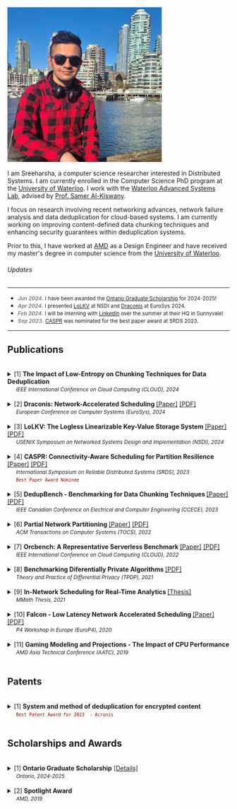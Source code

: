 <img src="Title_Image_2.jpg" width=350>

I am Sreeharsha, a computer science researcher interested in Distributed Systems. I am currently enrolled in the Computer Science PhD program at the [University of Waterloo](https://uwaterloo.ca/). I work with the [Waterloo Advanced Systems Lab](https://wasl.uwaterloo.ca/), advised by [Prof. Samer Al-Kiswany](https://cs.uwaterloo.ca/~alkiswan/index.html).

I focus on research involving recent networking advances, network failure analysis and data deduplication for cloud-based systems. I am currently working on improving content-defined data chunking techniques and enhancing security guarantees within deduplication systems.

Prior to this, I have worked at [AMD](https://www.amd.com/en.html) as a Design Engineer and have received my master's degree in computer science from the [University of Waterloo](https://uwaterloo.ca/).

###### Updates
---
 * <small> <font style="color:gray"><b><em>Jun 2024</em>.</b></font> I have been awarded the <a href= "https://osap.gov.on.ca/OSAPPortal/en/A-ZListofAid/PRDR019245.html">Ontario Graduate Scholarship</a> for 2024-2025! </small>
 * <small> <font style="color:gray"><b><em>Apr 2024</em>.</b></font> I presented <a href="https://wasl.uwaterloo.ca/projects/lolkv/">LoLKV</a> at NSDI and <a href="https://wasl.uwaterloo.ca/projects/draconis/">Draconis</a> at EuroSys 2024. </small>   
 * <small> <font style="color:gray"><b><em>Feb 2024</em>.</b></font> I will be interning with <a href="https://www.linkedin.com/">LinkedIn</a> over the summer at their HQ in Sunnyvale! </small>  
 * <small> <font style="color:gray"><b><em>Sep 2023</em>.</b></font> <a href="https://wasl.uwaterloo.ca/projects/nifty/">CASPR</a> was nominated for the best paper award at SRDS 2023. </small>   
 ---
 
## Publications
<br>
<details> <summary> [1]
  <strong> The Impact of Low-Entropy on Chunking Techniques for Data Deduplication </strong> <br>
    &nbsp;&nbsp;&nbsp;&nbsp;&nbsp;<small><em>IEEE International Conference on Cloud Computing (CLOUD), 2024</em></small> <br>
  </summary>
  
  &nbsp;&nbsp;&nbsp;&nbsp;&nbsp;&nbsp;&nbsp;&nbsp; <small> Mu'men Al Jarah, <em>Sreeharsha Udayashankar</em>, Abdelrahman Baba and Samer Al-Kiswany </small>
</details>

<br>
<details> <summary> [2]
  <strong> Draconis: Network-Accelerated Scheduling </strong> <a href="https://dl.acm.org/doi/10.1145/3627703.3650060">[Paper]</a> <a href="https://cs.uwaterloo.ca/~alkiswan/papers/Draconis-EuroSys24.pdf">[PDF]</a> <br>
    &nbsp;&nbsp;&nbsp;&nbsp;&nbsp;<small><em>European Conference on Computer Systems (EuroSys), 2024</em></small> <br>
  </summary>
  
  &nbsp;&nbsp;&nbsp;&nbsp;&nbsp;&nbsp;&nbsp;&nbsp; <small> <em>Sreeharsha Udayashankar</em>, Ashraf Abdel-Hadi, Ali Mashtizadeh and Samer Al-Kiswany </small>
</details>

<br>
<details> <summary> [3]
  <strong>  LoLKV: The Logless Linearizable Key-Value Storage System </strong> <a href="https://www.usenix.org/conference/nsdi24/presentation/alquraan">[Paper]</a> <a href="https://cs.uwaterloo.ca/~alkiswan/papers/LoLKV-NSDI24.pdf">[PDF]</a> <br>  
    &nbsp;&nbsp;&nbsp;&nbsp;&nbsp;<small><em>USENIX Symposium on Networked Systems Design and Implementation (NSDI), 2024 </em></small> <br>
  </summary>
  
  &nbsp;&nbsp;&nbsp;&nbsp;&nbsp;&nbsp;&nbsp;&nbsp; <small>Ahmed Alquraan, <em>Sreeharsha Udayashankar</em>, Virendra Marathe, Bernard Wong and Samer Al-Kiswany</small>
</details>

<br>
<details> <summary> [4]
  <strong> CASPR: Connectivity-Aware Scheduling for Partition Resilience </strong> <a href="https://ieeexplore.ieee.org/abstract/document/10419277">[Paper]</a> <a href="https://cs.uwaterloo.ca/~alkiswan/papers/CASRP_SRDS23.pdf">[PDF]</a> <br>  
    &nbsp;&nbsp;&nbsp;&nbsp;&nbsp;<small><em>International Symposium on Reliable Distributed Systems (SRDS), 2023</em></small> <br>
  &nbsp;&nbsp;&nbsp;&nbsp;&nbsp;<code style="color:darkred"><small>Best Paper Award Nominee</small></code>
</summary>
  
  &nbsp;&nbsp;&nbsp;&nbsp;&nbsp;&nbsp;&nbsp;&nbsp; <small>Sara Qunaibi, <em>Sreeharsha Udayashankar</em> and Samer Al-Kiswany </small>
</details>

<br>
<details> <summary> [5]
   <strong>DedupBench - Benchmarking for Data Chunking Techniques </strong><a href="https://ieeexplore.ieee.org/document/10288834">[Paper]</a> <a href="https://cs.uwaterloo.ca/~alkiswan/papers/DedupBench_CCECE23.pdf">[PDF]</a><br>    
   &nbsp;&nbsp;&nbsp;&nbsp;&nbsp;<small><em>IEEE Canadian Conference on Electrical and Computer Engineering (CCECE), 2023</em></small>
  </summary>
  
  &nbsp;&nbsp;&nbsp;&nbsp;&nbsp;&nbsp;&nbsp;&nbsp; <small>Alan Liu, Abdelrahman Baba, <em>Sreeharsha Udayashankar</em> and Samer Al-Kiswany</small>
</details>
<br>

<details> <summary> [6]
  <strong> Partial Network Partitioning </strong> <a href="https://dl.acm.org/doi/10.1145/3576192">[Paper]</a> <a href="https://cs.uwaterloo.ca/~alkiswan/papers/NIFTY_TOCS22.pdf">[PDF]</a><br>
  &nbsp;&nbsp;&nbsp;&nbsp;&nbsp;<small><em>ACM Transactions on Computer Systems (TOCS), 2022</em></small>
</summary>
  
  &nbsp;&nbsp;&nbsp;&nbsp;&nbsp;&nbsp;&nbsp;&nbsp;<small>Basil Alkhatib, <em>Sreeharsha Udayashankar</em>, Sara Qunaibi, Ahmed Alquraan, Mohammed Alfatafta, Wael Al-Manasrah, Alex Depoutovitch and Samer Al-Kiswany </small>
</details>
<br>

<details> <summary> [7]
 <strong> Orcbench: A Representative Serverless Benchmark </strong> <a href="https://ieeexplore.ieee.org/document/9860528")>[Paper]</a> <a href="https://rcs.uwaterloo.ca/~ryan/files/orcbench.pdf">[PDF]</a><br>
  &nbsp;&nbsp;&nbsp;&nbsp;&nbsp;<small><em>IEEE International Conference on Cloud Computing (CLOUD), 2022</em></small>
</summary>
 
  &nbsp;&nbsp;&nbsp;&nbsp;&nbsp;&nbsp;&nbsp;&nbsp; <small>Ryan Hancock, <em>Sreeharsha Udayashankar</em>, Ali Mashtizadeh and Samer Al-Kiswany</small>
</details>
<br>

<details> <summary> [8]
 <strong> Benchmarking Diferentially Private Algorithms </strong> <a href="https://tpdp.journalprivacyconfidentiality.org/2021/papers/NingUQKH21.pdf">[PDF]</a><br>
  &nbsp;&nbsp;&nbsp;&nbsp;&nbsp;<small><em>Theory and Practice of Differential Privacy (TPDP), 2021</em></small>
</summary>
   
  &nbsp;&nbsp;&nbsp;&nbsp;&nbsp;&nbsp;&nbsp;&nbsp; <small>Huiyi Ning, <em>Sreeharsha Udayashankar</em>, Sara Qunaibi, Karl Knopf and Xi He</small>
</details>
<br>

<details> <summary> [9]
 <strong> In-Network Scheduling for Real-Time Analytics </strong> <a href="https://uwspace.uwaterloo.ca/handle/10012/16922">[Thesis]</a><br>
  &nbsp;&nbsp;&nbsp;&nbsp;&nbsp;<small><em>MMath Thesis, 2021</em> </small>
</summary>
  
  &nbsp;&nbsp;&nbsp;&nbsp;&nbsp;&nbsp;&nbsp;&nbsp; <small><em>Sreeharsha Udayashankar</em></small>
</details>
<br>

<details> <summary> [10]
 <strong> Falcon - Low Latency Network Accelerated Scheduling </strong> <a href="https://dl.acm.org/doi/10.1145/3426744.3431322">[Paper]</a> <a href="https://cs.uwaterloo.ca/~alkiswan/papers/Falcon-EuroP420.pdf">[PDF]</a><br>  
&nbsp;&nbsp;&nbsp;&nbsp;&nbsp;<small><em>P4 Workshop in Europe (EuroP4), 2020</em></small>
  
</summary>
  
  &nbsp;&nbsp;&nbsp;&nbsp;&nbsp;&nbsp;&nbsp;&nbsp; <small>Ibrahim Kettaneh, <em>Sreeharsha Udayashankar</em>, Ashraf Abdel-Hadi, Robin Grosman and Samer Al-Kiswany</small>
</details>
<br>

<details> <summary> [11]
 <strong> Gaming Modeling and Projections - The Impact of CPU Performance </strong><br>
  &nbsp;&nbsp;&nbsp;&nbsp;&nbsp;<small><em>AMD Asia Technical Conference (AATC), 2019</em></small>
</summary>
  
  &nbsp;&nbsp;&nbsp;&nbsp;&nbsp;&nbsp;&nbsp;&nbsp; <small><em>Sreeharsha Udayashankar</em>, Saumya Chandra and Don Cherepacha</small>
</details>
<br>

## Patents
<br>
<details> 
  <summary> [1]
    <strong> System and method of deduplication for encrypted content </strong> <br>
    &nbsp;&nbsp;&nbsp;&nbsp;&nbsp;<code style="color:darkred"><small>Best Patent Award for 2023  - Acronis</small></code>
  </summary>
  
  &nbsp;&nbsp;&nbsp;&nbsp;&nbsp;&nbsp;&nbsp;&nbsp;<small><em>Sreeharsha Udayashankar</em>, Abdelrahman Ba'ba', Samer Al-Kiswany, Serg Bell and Stanislav Protasov</small>
</details>
<br>

## Scholarships and Awards
<br>
<details> 
  <summary> [1] 
  <strong>Ontario Graduate Scholarship</strong> <a href="https://osap.gov.on.ca/OSAPPortal/en/A-ZListofAid/PRDR019245.html">[Details]</a><br>
  &nbsp;&nbsp;&nbsp;&nbsp;&nbsp;<small><em>Ontario, 2024-2025</em></small>
  </summary>
</details>

<br>
<details> 
  <summary> [2] 
   <strong>Spotlight Award</strong><br>
  &nbsp;&nbsp;&nbsp;&nbsp;&nbsp;<small><em>AMD, 2019</em></small>
  </summary>
</details>

  





